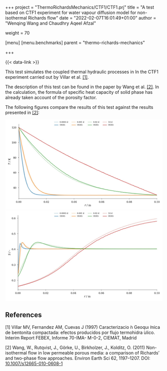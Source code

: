 +++
project = "ThermoRichardsMechanics/CTF1/CTF1.prj"
title = "A test based on CTF1 experiment for water vapour diffusion model for non-isothermal Richards flow"
date = "2022-02-07T16:01:49+01:00"
author = "Wenqing Wang and Chaudhry Aqeel Afzal"

weight = 70

[menu]
  [menu.benchmarks]
    parent = "thermo-richards-mechanics"

+++

{{< data-link >}}

This test simulates the coupled thermal hydraulic processes in
 In the CTF1 experiment carried out by Villar et al. [[1]](#1).

The description of this test can be found in
the paper by Wang et al. [[2]](#2). In the calculation, the formula of
specific heat capacity of solid phase has already taken account of
 the porosity factor.

The following figures compare the results of this test against the results
 presented in [[2]](#2):

<img src="CTF1_results_T.jpg" alt="drawing" width="640"/>
<img src="CTF1_results_S.jpg" alt="drawing" width="640"/>

## References

<!-- vale off -->

<a id="1">[1]</a>
Villar MV, Fernandez AM, Cuevas J (1997) Caracterizacio ́n
Geoquı ́mica de bentonita compactada: efectos producidos por
flujo termohidra ́ulico. Interim Report FEBEX, Informe 70-IMA-
M-0-2, CIEMAT, Madrid

<a id="2">[2]</a>
Wang, W., Rutqvist, J., Görke, U., Birkholzer, J., Kolditz, O. (2011)
 Non-isothermal flow in low permeable
 porous media: a comparison of Richards’ and two-phase flow approaches.
 Environ Earth Sci 62, 1197–1207.
 DOI: [10.1007/s12665-010-0608-1](https://doi.org/10.1007/s12665-010-0608-1)

<!-- vale on -->
